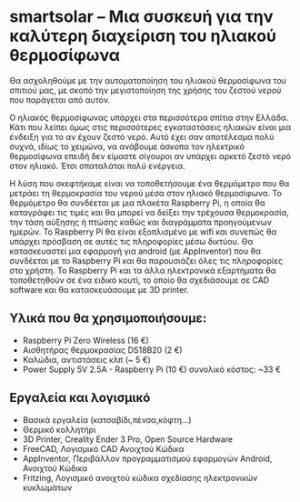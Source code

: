# smartsolar – Μια συσκευή για την καλύτερη διαχείριση του ηλιακού θερμοσίφωνα

Θα ασχοληθούμε με την αυτοματοποίηση του ηλιακού θερμοσίφωνα του σπιτιού μας, με σκοπό την μεγιστοποίηση της χρήσης του ζεστού νερού που παράγεται από αυτόν. 

Ο ηλιακός θερμοσίφωνας υπάρχει στα περισσότερα σπίτια στην Ελλάδα. Κάτι που λείπει όμως στις περισσότερες εγκαταστάσεις ηλιακών είναι μια ένδειξη για το αν έχουν ζεστό νερό. Αυτό έχει σαν αποτέλεσμα πολύ συχνά, ιδίως το χειμώνα, να ανάβουμε άσκοπα τον ηλεκτρικό θερμοσίφωνα επειδή δεν είμαστε σίγουροι αν υπάρχει αρκετό ζεστό νερό στον ηλιακό. Έτσι σπαταλάται πολύ ενέργεια. 

Η λύση που σκεφτήκαμε είναι να τοποθετήσουμε ένα θερμόμετρο που θα μετράει τη θερμοκρασία του νερού μέσα στον ηλιακό θερμοσίφωνα. Το θερμόμετρο θα συνδέεται με μια πλακέτα Raspberry Pi, η οποία θα καταγράφει τις τιμές και θα μπορεί να δείξει την τρέχουσα θερμοκρασία, την τάση αύξησης ή πτώσης καθώς και διαγράμματα προηγούμενων ημερών. Το Raspberry Pi θα είναι εξοπλισμένο με wifi και συνεπώς θα υπάρχει πρόσβαση σε αυτές τις πληροφορίες μέσω δικτύου. Θα κατασκευαστεί μια εφαρμογή για android (με AppInventor) που θα συνδέεται με το Raspberry Pi και θα παρουσιάζει όλες τις πληροφορίες στο χρήστη. Το Raspberry Pi και τα άλλα ηλεκτρονικά εξαρτήματα θα τοποθετηθούν σε ένα ειδικό κουτί, το οποίο θα σχεδιάσουμε σε CAD software και θα κατασκευάσουμε με 3D printer.

## Υλικά που θα χρησιμοποιήσουμε:
- Raspberry Pi Zero Wireless (16 €)
- Αισθητήρας θερμοκρασίας DS18B20 (2 €)
- Καλώδια, αντιστάσεις κλπ (~ 5  €)
- Power Supply 5V 2.5A - Raspberry Pi (10 €)
συνολικό κόστος: ~33 €

## Εργαλεία και λογισμικό
- Βασικά εργαλεία (κατσαβίδι,πένσα,κόφτη…)
- Θερμικό κολλητήρι
- 3D Printer, Creality Ender 3 Pro, Open Source Hardware
- FreeCAD, Λογισμικό CAD Ανοιχτού Κώδικα
- AppInventor, Περιβάλλον προγραμματισμού εφαρμογών Android, Ανοιχτού Κώδικα
- Fritzing, Λογισμικό ανοιχτού κώδικα σχεδίασης ηλεκτρονικών κυκλωμάτων
